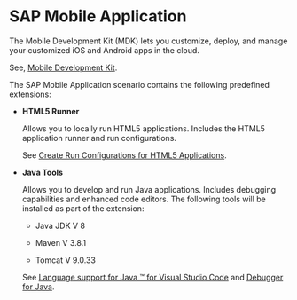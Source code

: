 <!-- loio95f86cceb6f1441d81c2b562766719ed -->

# SAP Mobile Application

The Mobile Development Kit \(MDK\) lets you customize, deploy, and manage your customized iOS and Android apps in the cloud.

See, [Mobile Development Kit](https://help.sap.com/doc/f53c64b93e5140918d676b927a3cd65b/Cloud/en-US/docs-en/guides/getting-started/mdk/bas.html).

The SAP Mobile Application scenario contains the following predefined extensions:

-   **HTML5 Runner**

    Allows you to locally run HTML5 applications. Includes the HTML5 application runner and run configurations.

    See [Create Run Configurations for HTML5 Applications](https://help.sap.com/viewer/0e2ec06ee34742fd9054fabe09c12d35/Cloud/en-US/a72ecc1d642f4621acb795e106227a7d.html).

-   **Java Tools**

    Allows you to develop and run Java applications. Includes debugging capabilities and enhanced code editors. The following tools will be installed as part of the extension:

    -   Java JDK V 8

    -   Maven V 3.8.1

    -   Tomcat V 9.0.33

    See [Language support for Java ™ for Visual Studio Code](https://github.com/redhat-developer/vscode-java) and [Debugger for Java](https://github.com/Microsoft/vscode-java-debug).


